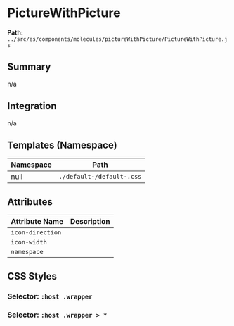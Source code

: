 # PictureWithPicture

**Path:** `../src/es/components/molecules/pictureWithPicture/PictureWithPicture.js`

## Summary

n/a

## Integration

n/a

## Templates (Namespace)

| Namespace | Path |
|------|------|
| null | `./default-/default-.css` |

## Attributes

| Attribute Name | Description |
|----------------|-------------|
| `icon-direction` |  |
| `icon-width` |  |
| `namespace` |  |

## CSS Styles

### Selector: `:host .wrapper`


### Selector: `:host .wrapper > *`


